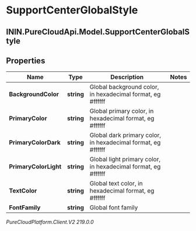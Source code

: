 # SupportCenterGlobalStyle

## ININ.PureCloudApi.Model.SupportCenterGlobalStyle

## Properties

|Name | Type | Description | Notes|
|------------ | ------------- | ------------- | -------------|
| **BackgroundColor** | **string** | Global background color, in hexadecimal format, eg #ffffff | |
| **PrimaryColor** | **string** | Global primary color, in hexadecimal format, eg #ffffff | |
| **PrimaryColorDark** | **string** | Global dark primary color, in hexadecimal format, eg #ffffff | |
| **PrimaryColorLight** | **string** | Global light primary color, in hexadecimal format, eg #ffffff | |
| **TextColor** | **string** | Global text color, in hexadecimal format, eg #ffffff | |
| **FontFamily** | **string** | Global font family | |



_PureCloudPlatform.Client.V2 219.0.0_
